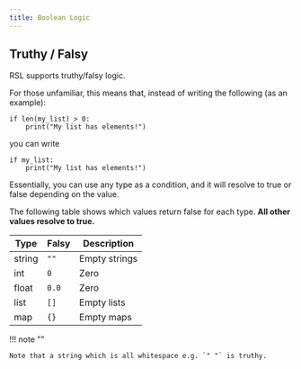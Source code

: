 ```yaml
---
title: Boolean Logic
---
```


## Truthy / Falsy

RSL supports truthy/falsy logic.

For those unfamiliar, this means that, instead of writing the following (as an example):

```rsl
if len(my_list) > 0:
    print("My list has elements!")
```

you can write

```rsl
if my_list:
    print("My list has elements!")
```

Essentially, you can use any type as a condition, and it will resolve to true or false depending on the value.

The following table shows which values return false for each type. **All other values resolve to true.**

| Type   | Falsy | Description   |
|--------|-------|---------------|
| string | `""`  | Empty strings |
| int    | `0`   | Zero          |
| float  | `0.0` | Zero          |
| list   | `[]`  | Empty lists   |
| map    | `{}`  | Empty maps    |

!!! note ""

    Note that a string which is all whitespace e.g. `" "` is truthy.
